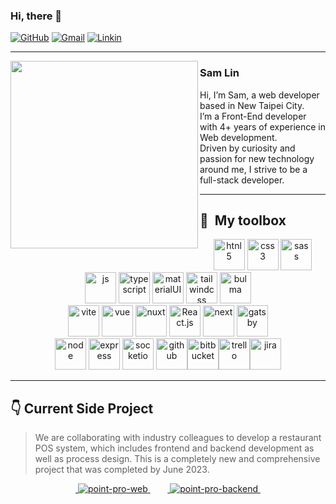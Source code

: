 ### Hi, there 👋  

[![GitHub](https://img.shields.io/badge/dynamic/json?logo=github&label=GitHub&labelColor=495867&color=495867&url=https%3A%2F%2Fapi.swo.moe%2Fstats%2Fgithub%2Fsamlin1122&query=%24.count)](https://github.com/samlin1122)&nbsp;[![Gmail](https://shields.io/badge/Gmail-flat?logo=gmail&color=ffffff)](mailto:samlin1122@gmail.com)&nbsp;[![Linkin](https://shields.io/badge/LinkedIn-flat?logo=LinkedIn&color=2261BA)](https://www.linkedin.com/in/zhlin1122/)  

---

<p>
  <img width="300" align='left' src="https://github-readme-stats.vercel.app/api/top-langs/?username=samlin1122&layout=compact&theme=vue-dark">
</p>  
   
### Sam Lin

Hi, I’m Sam, a web developer based in New Taipei City.  
I’m a Front-End developer with 4+ years of experience in Web development.  
Driven by curiosity and passion for new technology around me, I strive to be a full-stack developer.  


---

## 🧰 &nbsp;My toolbox
<p align="center">
        <img
          src="https://cdn1.iconfinder.com/data/icons/logotypes/32/badge-html-5-512.png"
          alt="htnl5"
          width="50"
          height="50"
        />
        <img
          src="https://cdn1.iconfinder.com/data/icons/logotypes/32/badge-css-3-512.png"
          alt="css3"
          width="50"
          height="50"
        />
        <a href="https://sass-lang.com/"
          ><img
            src="https://cdn4.iconfinder.com/data/icons/logos-and-brands/512/288_Sass_logo-512.png"
            alt="sass"
            width="50"
            height="50"
        /></a>
        <img
          src="https://cdn4.iconfinder.com/data/icons/logos-and-brands/512/187_Js_logo_logos-512.png"
          alt="js"
          width="50"
          height="50"
        />
        <a href="https://www.typescriptlang.org/"
          ><img
            src="https://upload.wikimedia.org/wikipedia/commons/thumb/4/4c/Typescript_logo_2020.svg/1200px-Typescript_logo_2020.svg.png"
            alt="typescript"
            width="50"
            height="50"
        /></a>
        <a href="https://mui.com/"
          ><img src="https://mui.com/static/logo.png" alt="materialUI" width="50" height="50"
        /></a>
        <a href="https://tailwindcss.com/"
          ><img
            src="https://files.raycast.com/nwt9ncojkvwmjfkaada8upafvpnu"
            alt="tailwindcss"
            width="50"
            height="50"
        /></a>
        <a href="https://bulma.io/"
          ><img src="https://styles.redditmedia.com/t5_11td24/styles/communityIcon_vg0jwp92i2851.png" alt="bulma" width="50" height="50"
        /></a>
        <br />
        <a href="https://vitejs.dev/guide/"
          ><img
            src="https://www.svgrepo.com/show/374167/vite.svg"
            alt="vite"
            width="50"
            height="50"
        /></a>
        <a href="https://vuejs.org/"
          ><img
            src="https://cdn4.iconfinder.com/data/icons/logos-and-brands/512/367_Vuejs_logo-512.png"
            alt="vue"
            width="50"
            height="50"
        /></a>
        <a href="https://nuxtjs.org/"
          ><img src="https://upload.wikimedia.org/wikipedia/commons/thumb/a/ae/Nuxt_logo.svg/2560px-Nuxt_logo.svg.png"
            alt="nuxt"
            width="50"
            height="50"
        /></a>
        <a href="https://react.dev/"
          ><img
            src="https://cdn0.iconfinder.com/data/icons/logos-brands-in-colors/128/react_color-512.png"
            alt="React.js"
            width="50"
            height="50"
        /></a>
        <a href="https://nextjs.org/"
          ><img
            src="https://d2nir1j4sou8ez.cloudfront.net/wp-content/uploads/2021/12/nextjs-boilerplate-logo.png"
            alt="next"
            width="50"
            height="50"
        /></a>
        <a href="https://www.gatsbyjs.com/"
          ><img
            src="https://uxwing.com/wp-content/themes/uxwing/download/brands-and-social-media/gatsby-js-icon.png"
            alt="gatsby"
            width="50"
            height="50"
        /></a>
        <br />
        <a href="https://nodejs.org/en"
          ><img
            src="https://d2eip9sf3oo6c2.cloudfront.net/tags/images/000/000/256/full/nodejslogo.png"
            alt="node"
            width="50"
            height="50"
        /></a>
        <a href="https://expressjs.com/"
          ><img
            src="https://adware-technologies.s3.amazonaws.com/uploads/technology/thumbnail/20/express-js.png"
            alt="express"
            width="50"
            height="50"
        /></a>
        <a href="https://socket.io/"
          ><img src="https://uxwing.com/wp-content/themes/uxwing/download/brands-and-social-media/socket-io-icon.png" alt="socketio" width="50" height="50"
        /></a>
        <a href="https://github.com/"
          ><img
            src="https://cdn4.iconfinder.com/data/icons/miu-black-social-2/60/github-512.png"
            alt="github"
            width="50"
            height="50" /></a
        ><a href="https://bitbucket.org/"
          ><img
            src="https://cdn4.iconfinder.com/data/icons/logos-and-brands/512/44_Bitbucket_logo_logos-512.png"
            alt="bitbucket"
            width="50"
            height="50" /></a
        ><a href="https://trello.com/home"
          ><img
            src="https://cdn3.iconfinder.com/data/icons/popular-services-brands-vol-2/512/trello-512.png"
            alt="trello"
            width="50"
            height="50" /></a
        ><a href="https://www.atlassian.com/software/jira"
          ><img
            src="https://cdn4.iconfinder.com/data/icons/logos-and-brands/512/184_Jira_logo_logos-512.png"
            alt="jira"
            width="50"
            height="50"
        /></a>
      </p>
<!-- <a href=""><img  src="" alt="" width="50" height="50"/></a> -->


---

## 👇 Current Side Project

>We are collaborating with industry colleagues to develop a restaurant POS system, which includes frontend and backend development as well as process design. This is a completely new and comprehensive project that was completed by June 2023.

<!-- [![Anurag's GitHub stats](https://github-readme-stats.vercel.app/api?username=samlin1122&hide=stars&count_private=true&show_icons=true&theme=vue-dark)](https://github.com/samlin1122)
 -->

<p align='center'>
    &nbsp;&nbsp;&nbsp;<a href='https://github.com/samlin1122/point-pro'>
        <img src='https://github-readme-stats.vercel.app/api/pin/?username=samlin1122&repo=point-pro&theme=vue-dark' alt='point-pro-web' />
    </a>&nbsp;&nbsp;&nbsp;
    &nbsp;&nbsp;&nbsp;<a href='https://github.com/emily40830/point-pro-backend'>
        <img src='https://github-readme-stats.vercel.app/api/pin/?username=emily40830&repo=point-pro-backend&theme=vue-dark' alt='point-pro-backend' />
    </a>&nbsp;&nbsp;&nbsp;
</p>



